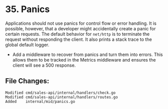 # 35. Panics

Applications should not use panics for control flow or error handling. It is
possible, however, that a developer might accidentally create a panic for
certain requests. The default behavior for `net/http` is to terminate the
request without responding the client. It also prints a stack trace to the
global default logger.

- Add a middleware to recover from panics and turn them into errors. This
  allows them to be tracked in the Metrics middleware and ensures the client
  will see a 500 response.


## File Changes:

```
Modified cmd/sales-api/internal/handlers/check.go
Modified cmd/sales-api/internal/handlers/routes.go
Added    internal/mid/panics.go
```
